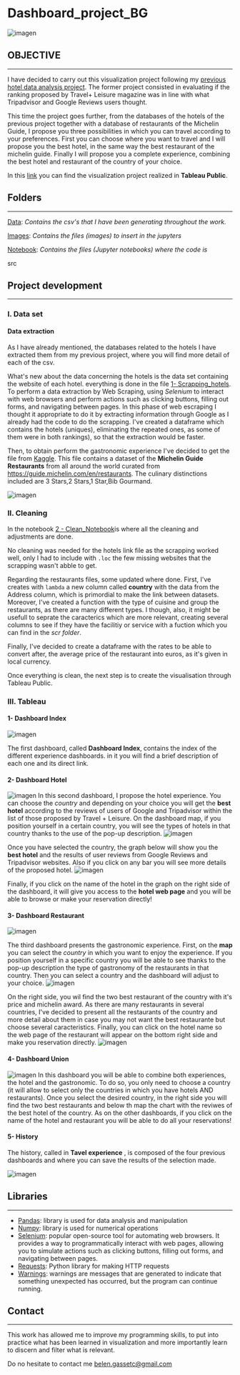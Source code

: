 # Dashboard_project_BG

![imagen](Images/Travel-PNG-Photo.png) 

## OBJECTIVE
---

I have decided to carry out this visualization project following my [previous hotel data analysis project](https://github.com/Belengasset/Project_Jan22_Hotels). 
The former project consisted in evaluating if the ranking proposed by Travel+ Leisure magazine was in line with what Tripadvisor and Google Reviews users thought.

This time the project goes further, from the databases of the hotels of the previous project together with a database of restaurants of the Michelin Guide, I propose you three possibilities in which you can travel according to your preferences. First you can choose where you want to travel and I will propose you the best hotel, in the same way the best restaurant of the michelin guide. Finally I will propose you a complete experience, combining the best hotel and restaurant of the country of your choice.

In this [link](https://public.tableau.com/app/profile/bel.n.gasset.cortejarena7615/viz/Dashboard_project_BGC/DashboardRest?publish=yes) you can find the visualization project realized in **Tableau Public**. 


## Folders
----

[Data](https://github.com/Belengasset/Dashboard_project_BG/tree/main/Data): *Contains the csv's that I have been generating throughout the work.*

[Images](https://github.com/Belengasset/Dashboard_project_BG/tree/main/Images): *Contains the files (images) to insert in the jupyters*

[Notebook](https://github.com/Belengasset/Dashboard_project_BG/tree/main/Notebook): *Contains the files (Jupyter notebooks) where the code is*

src

## Project development
---
### **I. Data set**

#### **Data extraction**

As I have already mentioned, the databases related to the hotels I have extracted them from my previous project, where you will find more detail of each of the csv.

What's new about the data concerning the hotels is the data set containing the website of each hotel. everything is done in the file [1- Scrapping_hotels](https://github.com/Belengasset/Dashboard_project_BG/tree/main/Notebook#:~:text=1%2D%20Scrapping_hotels.ipynb). To perform a data extraction by Web Scraping, using *Selenium* to interact with web browsers and perform actions such as clicking buttons, filling out forms, and navigating between pages. In this phase of web escraping I thought it appropriate to do it by extracting information through Google as I already had the code to do the scrapping. I've created a dataframe which contains the hotels (uniques), eliminating the repeated ones, as some of them were in both rankings), so that the extraction would be faster.

Then, to obtain perform the gastronomic experience I've decided to get the file from [Kaggle](https://www.kaggle.com/datasets/ngshiheng/michelin-guide-restaurants-2021). This file contains a dataset of the **Michelin Guide Restaurants** from all around the world curated from https://guide.michelin.com/en/restaurants. The culinary distinctions included are 3 Stars,2 Stars,1 Star,Bib Gourmand.

![imagen](images/michelin.jpeg)

### **II. Cleaning**

In the notebook [2 - Clean_Notebook](https://github.com/Belengasset/Dashboard_project_BG/tree/main/Notebook#:~:text=2%20%2D%20Clean_Notebook.ipynb)is where all the cleaning and adjustments are done.

No cleaning was needed for the hotels link file as the scrapping worked well, only I had to include with `.loc` the few missing websites that the scrapping wasn't abble to get.

Regarding the restaurants files, some updated where done. First, I've creates with `lambda` a new column called **country** with the data from the Address column, which is primordial to make the link between datasets. Moreover, I've created a function with the type of cuisine and group the restaurants, as there are many different types. I though, also, it might be usefull to  seprate the caracterics which are more relevant, creating several columns to see if they have the facilitiy or service with a fuction which you can find in the *scr folder*.

Finally, I've decided to create a dataframe with the rates to be able to convert after, the average price of the restaurant into euros, as it's given in local currency.

Once everything is clean, the next step is to create the visualisation through Tableau Public.

### **III. Tableau**

#### **1- Dashboard Index**
![imagen](images/index.png)

The first dashboard, called **Dashboard Index**, contains the index of the different experience dashboards. in it you will find a brief description of each one and its direct link.

#### **2- Dashboard Hotel**

![imagen](images/best_hotel.png)
In this second dashboard, I propose the hotel experience. You can choose the *country* and depending on your choice you will get the **best hotel** according to the reviews of users of Google and Tripadvisor within the list of those proposed by Travel + Leisure.
On the dashboard map, if you position yourself in a certain country, you will see the types of hotels in that country thanks to the use of the pop-up description.
![imagen](images/Hotel_map_descemerg.png)

Once you have selected the country, the graph below will show you the **best hotel** and the results of user reviews from Google Reviews and Tripadvisor websites. Also if you click on any bar you will see more details of the proposed hotel. 
![imagen](images/Hotel_barrras_descemerg.png)

Finally, if you click on the name of the hotel in the graph on the right side of the dashboard, it will give you access to the **hotel web page** and you will be able to browse or make your reservation directly!

#### **3- Dashboard Restaurant**

![imagen](images/best_restaurant.png)

The third dashboard presents the gastronomic experience. First, on the **map** you can select the *country* in which you want to enjoy the experience. If you position yourself in a specific country you will be able to see thanks to the pop-up description the type of gastronomy of the restaurants in that country. Then you can select a country and the dashboard will adjust to your choice. 
![imagen](images/Rest_map_descemergente.png)

On the right side, you wil find the two best restaurant of the country with it's price and michelin award. 
As there are many restaurants in several countries, I've decided to present all the restaurants of the country and more detail about them in case you may not want the best restaurante but choose several caracteristics.
Finally, you can click on the hotel name so the web page of the restaurant will appear on the bottom right side and make you reservation directly.
![imagen](images/1best.png)


#### **4- Dashboard Union**
![imagen](images/Full_experience.png)
In this dashboard you will be able to combine both experiences, the hotel and the gastronomic. To do so, you only need to choose a country (it will allow to select only the countries in which you have hotels AND restaurants). Once you select the desired country, in the right side you will find the two best restaurants and below th map the chart with the reviwes of the best hotel of the country. 
As on the other dashboards, if you click on the name of the hotel and restaurant you will be able to do all your reservations!


#### **5- History**

The history, called in **Tavel experience** ,  is composed of the four previous dashboards and where you can save the results of the selection made.

![imagen](images/History.png)

## Libraries
----

- [Pandas](https://pandas.pydata.org/): library is used for data analysis and manipulation
- [Numpy](https://numpy.org/): library is used for numerical operations
- [Selenium](https://www.selenium.dev/): popular open-source tool for automating web browsers. It provides a way to programmatically interact with web pages, allowing you to simulate actions such as clicking buttons, filling out forms, and navigating between pages.
- [Requests](https://requests.readthedocs.io/en/master/): Python library for making HTTP requests
- [Warnings](https://docs.python.org/3/library/warnings.html): warnings are messages that are generated to indicate that something unexpected has occurred, but the program can continue running.

## Contact
----

This work has allowed me to improve my programming skills, to put into practice what has been learned in visualization and more importantly learn to discern and filter what is relevant.

Do no hesitate to contact me belen.gassetc@gmail.com
